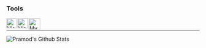 ### Tools
<img align="left" alt="Visual Studio" width="26px" src="https://cdn.isabelle.gg/vs.png" />
<img align="left" alt="Visual Studio Code" width="26px" src="https://i.imgur.com/EsQdflw.png" />  
<img align="left" alt="MySQL" width="30px" src="https://d1.awsstatic.com/asset-repository/products/amazon-rds/1024px-MySQL.ff87215b43fd7292af172e2a5d9b844217262571.png" />  

<br />





--- 



<img align="center" src="https://github-readme-stats.vercel.app/api?username=Auxz&&show_icons=true" alt="Pramod's Github Stats">
</p>  
